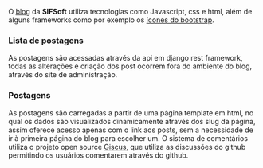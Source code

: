 O [blog](http://blog.sifsoft.com.br/) da **SIFSoft** utiliza tecnologias como Javascript, css e html, além de alguns frameworks como por exemplo os [ícones do bootstrap](https://icons.getbootstrap.com/).

### Lista de postagens

As postagens são acessadas através da api em django rest framework, todas as alterações e criação dos post ocorrem fora do ambiente do blog, através do site de administração.

### Postagens

As postagens são carregadas a partir de uma página template em html, no qual os dados são visualizados dinamicamente através dos slug da página, assim oferece acesso apenas com o link aos posts, sem a necessidade de ir à primeira página do blog para escolher um. O sistema de comentários utiliza o projeto open source [Giscus](https://giscus.app/pt), que utiliza as discussões do github permitindo os usuários comentarem através do github.
